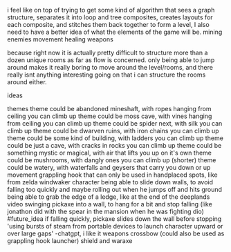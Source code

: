 i feel like on top of trying to get some kind of algorithm that sees a graph structure, separates it into loop and tree composites, creates layouts for each composite, and stitches them back together to form a level, I also need to have a better idea of what the elements of the game will be. 
	mining
	enemies
	movement
	healing
	weapons

because right now it is actually pretty difficult to structure more than a dozen unique rooms as far as flow is concerned. only being able to jump around makes it really boring to move around the level/rooms, and there really isnt anything interesting going on that i can structure the rooms around either. 

ideas

themes
	theme could be abandoned mineshaft, with ropes hanging from ceiling you can climb up
	theme could be moss cave, with vines hanging from ceiling you can climb up
	theme could be spider next, with silk you can climb up
	theme could be dwarven ruins, with iron chains you can climb up
	theme could be some kind of building, with ladders you can climb up
	theme could be just a cave, with cracks in rocks you can climb up
	theme could be something mystic or magical, with air that lifts you up on it's own
	theme could be mushrooms, with dangly ones you can climb up (shorter)
	theme could be watery, with waterfalls and geysers that carry you down or up
movement
	grappling hook that can only be used in handplaced spots, like from zelda windwaker
	character being able to slide down walls, to avoid falling too quickly and maybe rolling out when he jumps off and hits ground
	being able to grab the edge of a ledge, like at the end of the deeplands video
	swinging pickaxe into a wall, to hang for a bit and stop falling (like jonathon did with the spear in the mansion when he was fighting dio)
		#future_idea if falling quickly, pickaxe slides down the wall before stopping
	'using bursts of steam from portable devices to launch character upward or over large gaps' -chatgpt, i like it
weapons
	crossbow (could also be used as grappling hook launcher)
	shield and waraxe
	